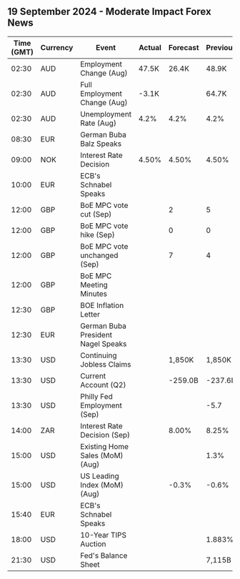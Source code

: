 ## 19 September 2024 - Moderate Impact Forex News

| Time (GMT) | Currency | Event | Actual | Forecast | Previous |
|------|----------|-------|--------|----------|----------|
| 02:30 | AUD | Employment Change (Aug) | 47.5K | 26.4K | 48.9K |
| 02:30 | AUD | Full Employment Change (Aug) | -3.1K |  | 64.7K |
| 02:30 | AUD | Unemployment Rate (Aug) | 4.2% | 4.2% | 4.2% |
| 08:30 | EUR | German Buba Balz Speaks |  |  |  |
| 09:00 | NOK | Interest Rate Decision | 4.50% | 4.50% | 4.50% |
| 10:00 | EUR | ECB's Schnabel Speaks |  |  |  |
| 12:00 | GBP | BoE MPC vote cut (Sep) |  | 2 | 5 |
| 12:00 | GBP | BoE MPC vote hike (Sep) |  | 0 | 0 |
| 12:00 | GBP | BoE MPC vote unchanged (Sep) |  | 7 | 4 |
| 12:00 | GBP | BoE MPC Meeting Minutes |  |  |  |
| 12:30 | GBP | BOE Inflation Letter |  |  |  |
| 12:30 | EUR | German Buba President Nagel Speaks |  |  |  |
| 13:30 | USD | Continuing Jobless Claims |  | 1,850K | 1,850K |
| 13:30 | USD | Current Account (Q2) |  | -259.0B | -237.6B |
| 13:30 | USD | Philly Fed Employment (Sep) |  |  | -5.7 |
| 14:00 | ZAR | Interest Rate Decision (Sep) |  | 8.00% | 8.25% |
| 15:00 | USD | Existing Home Sales (MoM) (Aug) |  |  | 1.3% |
| 15:00 | USD | US Leading Index (MoM) (Aug) |  | -0.3% | -0.6% |
| 15:40 | EUR | ECB's Schnabel Speaks |  |  |  |
| 18:00 | USD | 10-Year TIPS Auction |  |  | 1.883% |
| 21:30 | USD | Fed's Balance Sheet |  |  | 7,115B |
